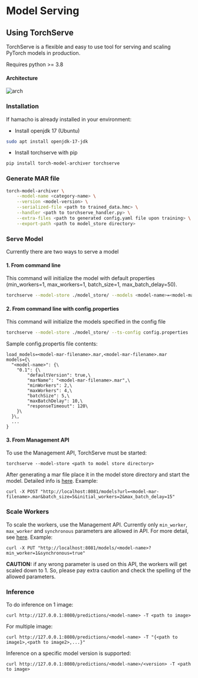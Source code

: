 # Model Serving

## Using TorchServe
TorchServe is a flexible and easy to use tool for serving and scaling PyTorch models in production.

Requires python >= 3.8

#### Architecture

![arch](https://user-images.githubusercontent.com/880376/83180095-c44cc600-a0d7-11ea-97c1-23abb4cdbe4d.jpg)

### Installation
If hamacho is already installed in your environment:
- Install openjdk 17 (Ubuntu)
```bash
sudo apt install openjdk-17-jdk
```
- Install torchserve with pip
```bash
pip install torch-model-archiver torchserve
```

### Generate MAR file
```bash
torch-model-archiver \
    --model-name <category-name> \
    --version <model-version> \
    --serialized-file <path to trained_data.hmc> \
    --handler <path to torchserve_handler.py> \
    --extra-files <path to generated config.yaml file upon training> \
    --export-path <path to model_store directory>
```

### Serve Model
Currently there are two ways to serve a model

#### 1. From command line
This command will initialize the model with default properties (min_workers=1, max_workers=1, batch_size=1, max_batch_delay=50).
```bash
torchserve --model-store ./model_store/ --models <model-name>=<model-mar-filename>.mar>
```

#### 2. From command line with config.properties
This command will initialize the models specified in the config file
```bash
torchserve --model-store ./model_store/ --ts-config config.properties
```
Sample config.propertis file contents:
```
load_models=<model-mar-filename>.mar,<model-mar-filename>.mar
models={\
  "<model-name>": {\
    "0.1": {\
        "defaultVersion": true,\
        "marName": "<model-mar-filename>.mar",\
        "minWorkers": 2,\
        "maxWorkers": 4,\
        "batchSize": 5,\
        "maxBatchDelay": 10,\
        "responseTimeout": 120\
    }\
  }\,
  ...
}
```

#### 3. From Management API
To use the Management API, TorchServe must be started:
```
torchserve --model-store <path to model store directory>
```

After generating a mar file place it in the model store directory and start the model. Detailed info is [here](https://pytorch.org/serve/management_api.html#register-a-model). Example:
```
curl -X POST "http://localhost:8081/models?url=<model-mar-filename>.mar&batch_size=5&initial_workers=2&max_batch_delay=15"
```


### Scale Workers
To scale the workers, use the Management API. Currently only `min_worker`, `max_worker` and `synchronous` parameters are allowed in API. For more detail, see [here](https://pytorch.org/serve/management_api.html#scale-workers). Example:
```
curl -X PUT "http://localhost:8081/models/<model-name>?min_worker=1&synchronous=true"
```

**CAUTION:** if any wrong parameter is used on this API, the workers will get scaled down to 1. So, please pay extra caution and check the spelling of the allowed parameters.


### Inference
To do inference on 1 image:
```
curl http://127.0.0.1:8080/predictions/<model-name> -T <path to image>
```

For multiple image:
```
curl http://127.0.0.1:8080/predictions/<model-name> -T "{<path to image1>,<path to image2>,...}"
```

Inference on a specific model version is supported:
```
curl http://127.0.0.1:8080/predictions/<model-name>/<version> -T <path to image>
```
